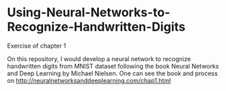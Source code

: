 # Using-Neural-Networks-to-Recognize-Handwritten-Digits
Exercise of chapter 1

On this repository, I would develop a neural network to recognize handwritten digits from MNIST dataset following the book Neural Networks and Deep Learning by Michael Nielsen.
One can see the book and process on http://neuralnetworksanddeeplearning.com/chap1.html
